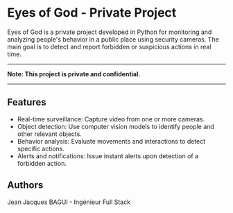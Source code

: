 # Eyes of God - Private Project

Eyes of God is a private project developed in Python for monitoring and analyzing people's behavior in a public place using security cameras. The main goal is to detect and report forbidden or suspicious actions in real time.

---

**Note: This project is private and confidential.**

---

## Features

- Real-time surveillance: Capture video from one or more cameras.
- Object detection: Use computer vision models to identify people and other relevant objects.
- Behavior analysis: Evaluate movements and interactions to detect specific actions.
- Alerts and notifications: Issue instant alerts upon detection of a forbidden action.

## Authors
Jean Jacques BAGUI - Ingénieur Full Stack
